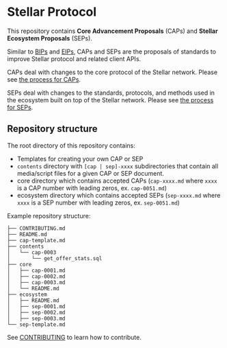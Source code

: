 Stellar Protocol
================

This repository contains **Core Advancement Proposals** (CAPs) and **Stellar Ecosystem Proposals**
(SEPs).

Similar to [BIPs](https://github.com/bitcoin/bips) and [EIPs](https://github.com/ethereum/EIPs),
CAPs and SEPs are the proposals of standards to improve Stellar protocol and related client APIs.

CAPs deal with changes to the core protocol of the Stellar network. Please see [the process for CAPs](core/README.md).

SEPs deal with changes to the standards, protocols, and methods used in the ecosystem built on top
of the Stellar network. Please see [the process for SEPs](ecosystem/README.md).

## Repository structure

The root directory of this repository contains:

* Templates for creating your own CAP or SEP
* `contents` directory with `[cap | sep]-xxxx` subdirectories that contain all media/script files for a given CAP or SEP document.
* core directory which contains accepted CAPs (`cap-xxxx.md` where `xxxx` is a CAP number with leading zeros, ex. `cap-0051.md`)
* ecosystem directory which contains accepted SEPs (`sep-xxxx.md` where `xxxx` is a SEP number with leading zeros, ex. `sep-0051.md`)

Example repository structure:
```
├── CONTRIBUTING.md
├── README.md
├── cap-template.md
├── contents
│   └── cap-0003
│       └── get_offer_stats.sql
├── core
│   ├── cap-0001.md
│   ├── cap-0002.md
│   ├── cap-0003.md
│   └── README.md
├── ecosystem
│   ├── README.md
│   ├── sep-0001.md
│   ├── sep-0002.md
│   ├── sep-0003.md
└── sep-template.md
```

See [CONTRIBUTING](CONTRIBUTING.md) to learn how to contribute.
